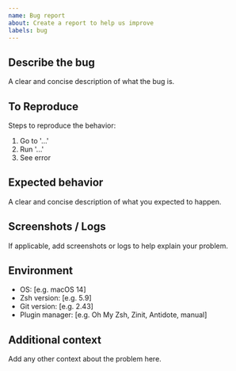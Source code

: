 ```yaml
---
name: Bug report
about: Create a report to help us improve
labels: bug
---
```


## Describe the bug

A clear and concise description of what the bug is.

## To Reproduce

Steps to reproduce the behavior:

1. Go to '...'
2. Run '...'
3. See error

## Expected behavior

A clear and concise description of what you expected to happen.

## Screenshots / Logs

If applicable, add screenshots or logs to help explain your problem.

## Environment

- OS: [e.g. macOS 14]
- Zsh version: [e.g. 5.9]
- Git version: [e.g. 2.43]
- Plugin manager: [e.g. Oh My Zsh, Zinit, Antidote, manual]

## Additional context

Add any other context about the problem here.
